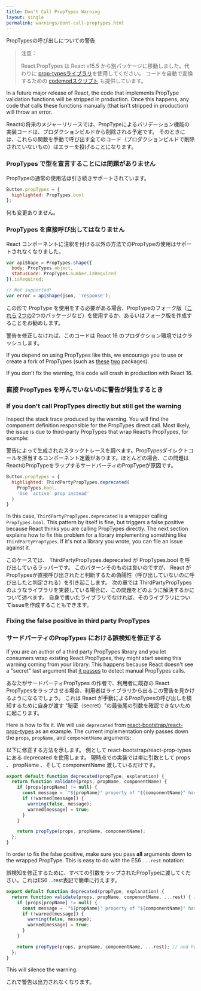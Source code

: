 ```yaml
---
title: Don't Call PropTypes Warning
layout: single
permalink: warnings/dont-call-proptypes.html
---
```

PropTypesの呼び出しについての警告

> 注意：
>
> React.PropTypes は React v15.5 から別パッケージに移動しました。代わりに [prop-typesライブラリ](https://www.npmjs.com/package/prop-types)を使用してください。
> コードを自動で変換するための [codemodスクリプト](/blog/2017/04/07/react-v15.5.0.html#migrating-from-react.proptypes) も提供しています。
>

In a future major release of React, the code that implements PropType validation functions will be stripped in production. Once this happens, any code that calls these functions manually (that isn't stripped in production) will throw an error.


Reactの将来のメジャーリリースでは、PropTypeによるバリデーション機能の実装コードは、プロダクションビルドから削除される予定です。
そのときには、これらの関数を手動で呼び出す全てのコード（プロダクションビルドで削除されていないもの）はエラーを投げることになります。


### PropTypes で型を宣言することには問題がありません

PropTypeの通常の使用法は引き続きサポートされています。

```javascript
Button.propTypes = {
  highlighted: PropTypes.bool
};
```

何も変更ありません。

### PropTypes を直接呼び出してはなりません

React コンポーネントに注釈を付ける以外の方法でのPropTypeの使用はサポートされなくなりました。


```javascript
var apiShape = PropTypes.shape({
  body: PropTypes.object,
  statusCode: PropTypes.number.isRequired
}).isRequired;

// Not supported!
var error = apiShape(json, 'response');
```

この形で PropType を使用をする必要がある場合、PropTypeのフォーク版（[これら](https://github.com/aackerman/PropTypes) [2つの](https://github.com/developit/proptypes)2つのパッケージなど）を使用するか、あるいはフォーク版を作成することをお勧めします。

警告を修正しなければ、このコードは React 16 のプロダクション環境ではクラッシュします。

If you depend on using PropTypes like this, we encourage you to use or create a fork of PropTypes (such as [these](https://github.com/aackerman/PropTypes) [two](https://github.com/developit/proptypes) packages).

If you don't fix the warning, this code will crash in production with React 16.

### 直接 PropTypes を呼んでいないのに警告が発生するとき

### If you don't call PropTypes directly but still get the warning

Inspect the stack trace produced by the warning. You will find the component definition responsible for the PropTypes direct call. Most likely, the issue is due to third-party PropTypes that wrap React’s PropTypes, for example:


警告によって生成されたスタックトレースを調べます。PropTypesダイレクトコールを担当するコンポーネント定義があります。ほとんどの場合、この問題はReactのPropTypeをラップするサードパーティのPropTypeが原因です。


```js
Button.propTypes = {
  highlighted: ThirdPartyPropTypes.deprecated(
    PropTypes.bool,
    'Use `active` prop instead'
  )
}
```

In this case, `ThirdPartyPropTypes.deprecated` is a wrapper calling `PropTypes.bool`. This pattern by itself is fine, but triggers a false positive because React thinks you are calling PropTypes directly. The next section explains how to fix this problem for a library implementing something like `ThirdPartyPropTypes`. If it's not a library you wrote, you can file an issue against it.

このケースでは、 ThirdPartyPropTypes.deprecated が PropTypes.bool を呼び出しているラッパーです。
このパターンそのものは良いのですが、 React がPropTypesが直接呼び出されたと判断するため偽陽性（呼び出していないのに呼び出したと判定される）を引き起こします。
次の章では ThirdPartyPropTypes のようなライブラリを実装している場合に、この問題をどのように解決するかについて述べます。
自身で書いたライブラリでなければ、そのライブラリについてissueを作成することもできます。


### Fixing the false positive in third party PropTypes


### サードパーティのPropTypes における誤検知を修正する

If you are an author of a third party PropTypes library and you let consumers wrap existing React PropTypes, they might start seeing this warning coming from your library. This happens because React doesn't see a "secret" last argument that [it passes](https://github.com/facebook/react/pull/7132) to detect manual PropTypes calls.

あなたがサードパーティPropTypes の作者で、利用者に既存の React PropTypesをラップさせる場合、利用者はライブラリから出るこの警告を見かけるようになるでしょう。
これは React が手動によるPropTypesの呼び出しを検知するために自身が渡す "秘密（secret）"の最後尾の引数を確認できないために起こります。


Here is how to fix it. We will use `deprecated` from [react-bootstrap/react-prop-types](https://github.com/react-bootstrap/react-prop-types/blob/0d1cd3a49a93e513325e3258b28a82ce7d38e690/src/deprecated.js) as an example. The current implementation only passes down the `props`, `propName`, and `componentName` arguments:

以下に修正する方法を示します。
例として react-bootstrap/react-prop-typesにある deprecated を使用します。
現時点での実装では単に引数として props 、 propName 、そして componentName 渡しているだけです。


```javascript
export default function deprecated(propType, explanation) {
  return function validate(props, propName, componentName) {
    if (props[propName] != null) {
      const message = `"${propName}" property of "${componentName}" has been deprecated.\n${explanation}`;
      if (!warned[message]) {
        warning(false, message);
        warned[message] = true;
      }
    }

    return propType(props, propName, componentName);
  };
}
```

In order to fix the false positive, make sure you pass **all** arguments down to the wrapped PropType. This is easy to do with the ES6 `...rest` notation:

誤検知を修正するために、すべての引数をラップされたPropTypeに渡してください。これはES6 ...rest表記で簡単に行えます。

```javascript
export default function deprecated(propType, explanation) {
  return function validate(props, propName, componentName, ...rest) { // Note ...rest here
    if (props[propName] != null) {
      const message = `"${propName}" property of "${componentName}" has been deprecated.\n${explanation}`;
      if (!warned[message]) {
        warning(false, message);
        warned[message] = true;
      }
    }

    return propType(props, propName, componentName, ...rest); // and here
  };
}
```

This will silence the warning.

これで警告は出力されなくなります。
